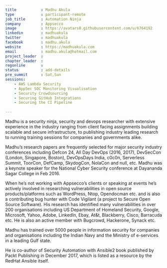 ```yaml
---
title           : Madhu Akula
type            : participant-remote
job_title       : Automation Ninja
company         : Appsecco
image           : https://avatars0.githubusercontent.com/u/6764192
linkedin        : madhuakula
twitter         : madhuakula 
facebook        : madhu.akula
website         : https://madhuakula.com
email           : madhu.akula@hotmail.com
project_leader  :
chapter_leader  : 
regonline       :
status          : add-details
pre_summit      : Sat,Sun
sessions:
    - AWS Lambda Security
    - AppSec SOC Monitoring Visualisation
    - Security Crowdsourcing
    - Securing GitHub Integrations
    - Securing the CI Pipeline
    
---
```


<!-- put more details about participant here -->

Madhu is a security ninja, security and devops researcher with extensive experience in the industry ranging from client facing assignments building scalable and secure infrastructure, to publishing industry leading research to running training sessions for companies and governments alike.

Madhu’s research papers are frequently selected for major security industry conferences including Defcon 24, All Day DevOps (2016, 2017), DevSecCon (London, Singapore, Boston), DevOpsDays India, c0c0n, Serverless Summit, ToorCon, DefCamp, SkydogCon, NolaCon and null, etc. Madhu was a keynote speaker for the National Cyber Security conference at Dayananda Sagar College in Feb 2016.

When he’s not working with Appsecco’s clients or speaking at events he’s actively involved in researching vulnerabilities in open source products/platforms such as WordPress, Ntop, Opendocman etc. and is also a contributing bug hunter with Code Vigilant (a project to Secure Open Source Software). His research has identified many vulnerabilities in over 200 organisations including US Department of Homeland Security, Google, Microsoft, Yahoo, Adobe, LinkedIn, Ebay, At&t, Blackberry, Cisco, Barracuda etc. He is also an active member with Bugcrowd, Hackerone, Synack etc.

Madhu has trained over 5000 people in information security for companies and organisations including the Indian Navy and the Ministry of e-services in a leading Gulf state.

He is co-author of Security Automation with Ansible2 book published by Packt Publishing in December 2017, which is listed as a resource by the RedHat Ansible itself.
